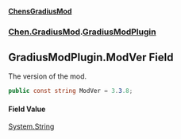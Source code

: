 #### [ChensGradiusMod](index 'index')
### [Chen.GradiusMod](neHTXX+yFsk1RpXqjkv9zg 'Chen.GradiusMod').[GradiusModPlugin](l92m4Dah9rvPq366O3unNQ 'Chen.GradiusMod.GradiusModPlugin')
## GradiusModPlugin.ModVer Field
The version of the mod.  
```csharp
public const string ModVer = 3.3.8;
```
#### Field Value
[System.String](https://docs.microsoft.com/en-us/dotnet/api/System.String 'System.String')
